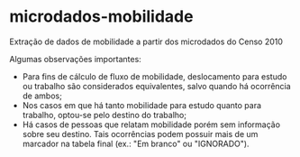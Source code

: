 # microdados-mobilidade
Extração de dados de mobilidade a partir dos microdados do Censo 2010

Algumas observações importantes:

- Para fins de cálculo de fluxo de mobilidade, deslocamento para estudo ou trabalho são considerados equivalentes, salvo quando há ocorrência de ambos;
- Nos casos em que há tanto mobilidade para estudo quanto para trabalho, optou-se pelo destino do trabalho;
- Há casos de pessoas que relatam mobilidade porém sem informação sobre seu destino. Tais ocorrências podem possuir mais de um marcador na tabela final (ex.: "Em branco" ou "IGNORADO").
